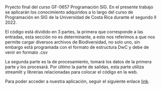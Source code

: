 Pryecto final del curso GF-0657 Programación SIG.
En el presente trabajo se aplicarán los conocimiento adquiridos a lo largo del curso de Programación en SIG de la Universidad de Costa Rica durante el segundo II 2022.

El código está dividido en 3 partes, la primera que corresponde a las entradas, esta sección no es determinante, a esto nos referimos a que nos permite cargar diversos archivos de Biodiversidad, no solo uno, sin embargo está programada con el formato de estructura DwC y debe de venir en formato .csv

La segunda parte es la de procesamiento, tomará los datos de la primera parte y los procesará. Por último la parte de salidas, esta parte utiliza streamlit y librerías relacionadas para colocar el código en la web.

Para poder acceder a nuestra aplicación, seguir el siguiente enlace [link](https://proyecto-final-wennavarro-carlosz.streamlit.app/). 
